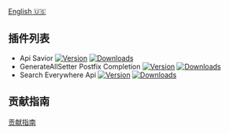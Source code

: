 
[plugin-1]: https://plugins.jetbrains.com/plugin/16860
[plugin-2]: https://plugins.jetbrains.com/plugin/19320
[plugin-3]: https://plugins.jetbrains.com/plugin/19251


[English 🇺🇸](https://github.com/docer-savior/.github/blob/main/profile/README_EN.md)

## 插件列表

- Api Savior [![Version](http://phpstorm.espend.de/badge/16860/version)][plugin-1]  [![Downloads](http://phpstorm.espend.de/badge/16860/downloads)][plugin-1]
- GenerateAllSetter Postfix Completion [![Version](http://phpstorm.espend.de/badge/19320/version)][plugin-2]  [![Downloads](http://phpstorm.espend.de/badge/19320/downloads)][plugin-2]
- Search Everywhere Api [![Version](http://phpstorm.espend.de/badge/19251/version)][plugin-3]  [![Downloads](http://phpstorm.espend.de/badge/19251/downloads)][plugin-3]

## 贡献指南

[贡献指南](https://github.com/docer-savior/docer-savior-idea-plugin/blog/master/CONTRIBUTING_CN.md)
